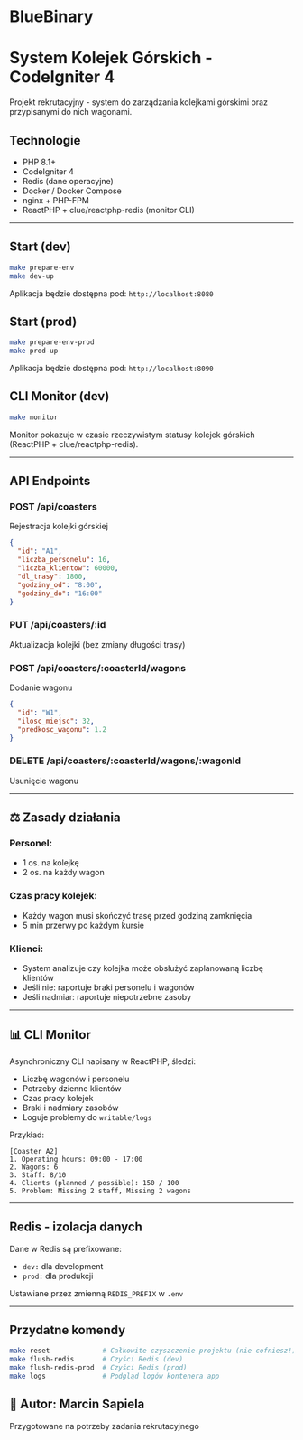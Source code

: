# BlueBinary

# System Kolejek Górskich - CodeIgniter 4

Projekt rekrutacyjny - system do zarządzania kolejkami górskimi oraz przypisanymi do nich wagonami.

## Technologie

* PHP 8.1+
* CodeIgniter 4
* Redis (dane operacyjne)
* Docker / Docker Compose
* nginx + PHP-FPM
* ReactPHP + clue/reactphp-redis (monitor CLI)

---

## Start (dev)

```bash
make prepare-env
make dev-up
```

Aplikacja będzie dostępna pod: `http://localhost:8080`

## Start (prod)

```bash
make prepare-env-prod
make prod-up
```

Aplikacja będzie dostępna pod: `http://localhost:8090`

## CLI Monitor (dev)

```bash
make monitor
```

Monitor pokazuje w czasie rzeczywistym statusy kolejek górskich (ReactPHP + clue/reactphp-redis).

---

## API Endpoints

### POST /api/coasters

Rejestracja kolejki górskiej

```json
{
  "id": "A1",
  "liczba_personelu": 16,
  "liczba_klientow": 60000,
  "dl_trasy": 1800,
  "godziny_od": "8:00",
  "godziny_do": "16:00"
}
```

### PUT /api/coasters/\:id

Aktualizacja kolejki (bez zmiany długości trasy)

### POST /api/coasters/\:coasterId/wagons

Dodanie wagonu

```json
{
  "id": "W1",
  "ilosc_miejsc": 32,
  "predkosc_wagonu": 1.2
}
```

### DELETE /api/coasters/\:coasterId/wagons/\:wagonId

Usunięcie wagonu

---

## ⚖️ Zasady działania

### Personel:

* 1 os. na kolejkę
* 2 os. na każdy wagon

### Czas pracy kolejek:

* Każdy wagon musi skończyć trasę przed godziną zamknięcia
* 5 min przerwy po każdym kursie

### Klienci:

* System analizuje czy kolejka może obsłużyć zaplanowaną liczbę klientów
* Jeśli nie: raportuje braki personelu i wagonów
* Jeśli nadmiar: raportuje niepotrzebne zasoby

---

## 📊 CLI Monitor

Asynchroniczny CLI napisany w ReactPHP, śledzi:

* Liczbę wagonów i personelu
* Potrzeby dzienne klientów
* Czas pracy kolejek
* Braki i nadmiary zasobów
* Loguje problemy do `writable/logs`

Przykład:

```
[Coaster A2]
1. Operating hours: 09:00 - 17:00
2. Wagons: 6
3. Staff: 8/10
4. Clients (planned / possible): 150 / 100
5. Problem: Missing 2 staff, Missing 2 wagons
```

---

## Redis - izolacja danych

Dane w Redis są prefixowane:

* `dev:` dla development
* `prod:` dla produkcji

Ustawiane przez zmienną `REDIS_PREFIX` w `.env`

---

## Przydatne komendy

```bash
make reset             # Całkowite czyszczenie projektu (nie cofniesz!)
make flush-redis       # Czyści Redis (dev)
make flush-redis-prod  # Czyści Redis (prod)
make logs              # Podgląd logów kontenera app
```

## 💼 Autor: Marcin Sapiela

Przygotowane na potrzeby zadania rekrutacyjnego
